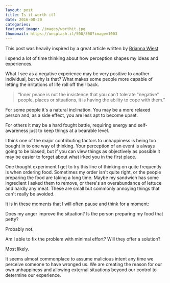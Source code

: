 ```yaml
---
layout: post
title: Is it worth it?
date: 2016-08-20
categories:
featured_image: /images/worthit.jpg
thumbnail: https://unsplash.it/500/300?image=1003
---
```


<span class="muted">This post was heavily inspired by a great article written by [Brianna Wiest](https://medium.com/personal-growth/avoiding-negativity-doesnt-make-you-more-positive-217e2bcf822f#.21ahd955u)</span>

I spend a lot of time thinking about how perception shapes my ideas and experiences.

What I see as a negative experience may be very positive to another individual, but why is that? What makes some people more capable of letting the irritations of life roll off their back.

<blockquote>“Inner peace is not the insistence that you can’t tolerate "negative" people, places or situations, it is having the ability to cope with them.”</blockquote>

For some people it's a natural inclination. You may be a more relaxed person and, as a side effect, you are less apt to become upset.

For others it may be a hard fought battle, requiring energy and self-awareness just to keep things at a bearable level.

I think one of the major contributing factors to unhappiness is being too bought in to one way of thinking. Your perception of an event is always going to be biased, but if you can view things as objectively as possible it may be easier to forget about what irked you in the first place.

One thought experiment I get to try this line of thinking on quite frequently is when ordering food.
Sometimes my order isn't quite right, or the people preparing the food are taking a long time. Maybe my sandwich has some ingredient I asked them to remove, or there's an overabundance of lettuce and hardly any meat. These are small but commonly annoying things that can't really be avoided.

It is in these moments that I will often pause and think for a moment:

Does my anger improve the situation? Is the person preparing my food that petty?

Probably not.

Am I able to fix the problem with minimal effort? Will they offer a solution?

Most likely.

It seems almost commonplace to assume malicious intent any time we perceive someone to have wronged us. We are creating the reason for our own unhappiness and allowing external situations beyond our control to determine our experience.
